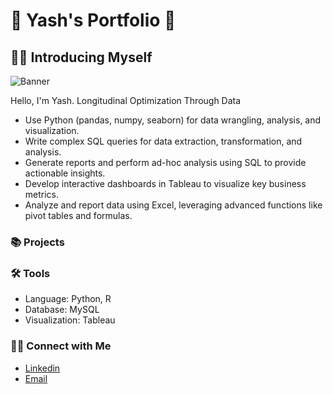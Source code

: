 # 🚀 Yash's Portfolio 🚀

## 🙋‍♂️ Introducing Myself

![Banner]([https://media.licdn.com/dms/image/v2/D5616AQFCX-WjVNmUHQ/profile-displaybackgroundimage-shrink_350_1400/profile-displaybackgroundimage-shrink_350_1400/0/1727934076189?e=1736985600&v=beta&t=m-VgA_O7vhyJhyTIYOi6rkXNMc3b-osJ1LkmruVabyM])

Hello, I'm Yash.
Longitudinal Optimization Through Data

- Use Python (pandas, numpy, seaborn) for data wrangling, analysis, and visualization.
- Write complex SQL queries for data extraction, transformation, and analysis.
- Generate reports and perform ad-hoc analysis using SQL to provide actionable insights.
- Develop interactive dashboards in Tableau to visualize key business metrics.
- Analyze and report data using Excel, leveraging advanced functions like pivot tables and formulas.

### 📚 Projects

### 🛠️ Tools

- Language: Python, R
- Database: MySQL
- Visualization: Tableau

### 👋🏻 Connect with Me

- [Linkedin](https://www.linkedin.com/in/hi-yash-deole/)
- [Email](mailto:deole2002@gmail.com)
